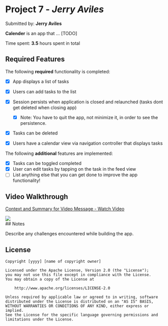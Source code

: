 # Project 7 - *Jerry Aviles*

Submitted by: **Jerry Aviles**

**Calender** is an app that ... [TODO] 

Time spent: **3.5** hours spent in total

## Required Features

The following **required** functionality is completed:

- [x] App displays a list of tasks
- [x] Users can add tasks to the list
- [x] Session persists when application is closed and relaunched (tasks dont get deleted when closing app) 
  - [x] Note: You have to quit the app, not minimize it, in order to see the persistence.
- [x] Tasks can be deleted
- [x] Users have a calendar view via navigation controller that displays tasks	


The following **additional** features are implemented:

- [x] Tasks can be toggled completed
- [x] User can edit tasks by tapping on the task in the feed view
- [ ] List anything else that you can get done to improve the app functionality!

## Video Walkthrough

<div>
    <a href="https://www.loom.com/share/195253194bb14fb9bb87e6ee717bf0e3">
      <p>Context and Summary for Video Message - Watch Video</p>
    </a>
    <a href="https://www.loom.com/share/195253194bb14fb9bb87e6ee717bf0e3">
      <img style="max-width:300px;" src="https://cdn.loom.com/sessions/thumbnails/195253194bb14fb9bb87e6ee717bf0e3-with-play.gif">
    </a>
  </div>
## Notes

Describe any challenges encountered while building the app.

## License

    Copyright [yyyy] [name of copyright owner]

    Licensed under the Apache License, Version 2.0 (the "License");
    you may not use this file except in compliance with the License.
    You may obtain a copy of the License at

        http://www.apache.org/licenses/LICENSE-2.0

    Unless required by applicable law or agreed to in writing, software
    distributed under the License is distributed on an "AS IS" BASIS,
    WITHOUT WARRANTIES OR CONDITIONS OF ANY KIND, either express or implied.
    See the License for the specific language governing permissions and
    limitations under the License.
